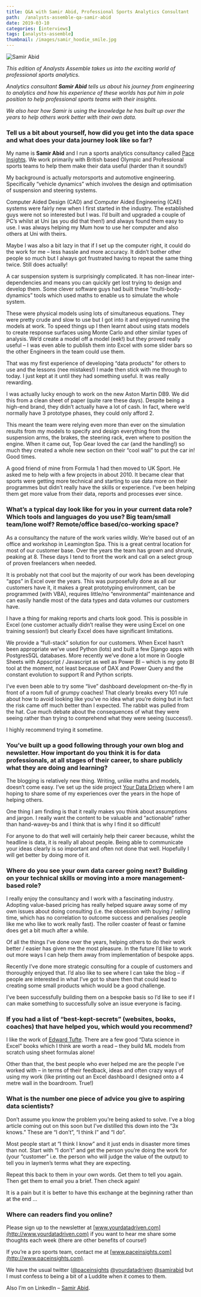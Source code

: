```yaml
---
title: Q&A with Samir Abid, Professional Sports Analytics Consultant
path:  /analysts-assemble-qa-samir-abid
date: 2019-03-10
categories: [interviews]
tags: [analysts-assemble]
thumbnail: /images/samir_hoodie_smile.jpg
---
```

![Samir Abid](/images/samir_hoodie_smile.jpg)

_This edition of Analysts Assemble takes us into the exciting world of professional sports analytics._

_Analytics consultant **Samir Abid** tells us about his journey from engineering to analytics and how his experience of these worlds has put him in pole position to help professional sports teams with their insights._

_We also hear how Samir is using the knowledge he has built up over the years to help others work better with their own data._

### Tell us a bit about yourself, how did you get into the data space and what does your data journey look like so far?

My name is **Samir Abid** and I run a sports analytics consultancy called [Pace Insights](http://www.paceinsights.com). We work primarily with British based Olympic and Professional sports teams to help them make their data useful (harder than it sounds!)

My background is actually motorsports and automotive engineering. Specifically &#8220;vehicle dynamics&#8221; which involves the design and optimisation of suspension and steering systems.

Computer Aided Design (CAD) and Computer Aided Engineering (CAE) systems were fairly new when I first started in the industry. The established guys were not so interested but I was. I&#8217;d built and upgraded a couple of PC&#8217;s whilst at Uni (as you did that then!) and always found them easy to use. I was always helping my Mum how to use her computer and also others at Uni with theirs.

Maybe I was also a bit lazy in that if I set up the computer right, it could do the work for me &#8211; less hassle and more accuracy. It didn&#8217;t bother other people so much but I always got frustrated having to repeat the same thing twice. Still does actually!

A car suspension system is surprisingly complicated. It has non-linear inter-dependencies and means you can quickly get lost trying to design and develop them. Some clever software guys had built these &#8220;multi-body-dynamics&#8221; tools which used maths to enable us to simulate the whole system.

These were physical models using lots of simultaneous equations. They were pretty crude and slow to use but I got into it and enjoyed running the models at work. To speed things up I then learnt about using stats models to create response surfaces using Monte Carlo and other similar types of analysis. We&#8217;d create a model off a model (eek!) but they proved really useful &#8211; I was even able to publish them into Excel with some slider bars so the other Engineers in the team could use them.

That was my first experience of developing &#8220;data products&#8221; for others to use and the lessons (nee mistakes!) I made then stick with me through to today. I just kept at it until they had something useful. It was really rewarding.

I was actually lucky enough to work on the new Aston Martin DB9. We did this from a clean sheet of paper (quite rare these days). Despite being a high-end brand, they didn&#8217;t actually have a lot of cash. In fact, where we&#8217;d normally have 3 prototype phases, they could only afford 2.

This meant the team were relying even more than ever on the simulation results from my models to specify and design everything from the suspension arms, the brakes, the steering rack, even where to position the engine. When it came out, Top Gear loved the car (and the handling!) so much they created a whole new section on their &#8220;cool wall&#8221; to put the car in! Good times.

A good friend of mine from Formula 1 had then moved to UK Sport. He asked me to help with a few projects in about 2010. It became clear that sports were getting more technical and starting to use data more on their programmes but didn&#8217;t really have the skills or experience. I&#8217;ve been helping them get more value from their data, reports and processes ever since.

### What’s a typical day look like for you in your current data role? Which tools and languages do you use? Big team/small team/lone wolf? Remote/office based/co-working space?

As a consultancy the nature of the work varies wildly. We&#8217;re based out of an office and workshop in Leamington Spa. This is a great central location for most of our customer base. Over the years the team has grown and shrunk, peaking at 8. These days I tend to front the work and call on a select group of proven freelancers when needed.

It is probably not that cool but the majority of our work has been developing &#8220;apps&#8221; in Excel over the years. This was purposefully done as all our customers have it, it makes a great prototyping environment, can be programmed (with VBA), requires little/no &#8220;environmental&#8221; maintenance and can easily handle most of the data types and data volumes our customers have.

I have a thing for making reports and charts look good. This is possible in Excel (one customer actually didn&#8217;t realise they were using Excel on one training session!) but clearly Excel does have significant limitations.

We provide a &#8220;full-stack&#8221; solution for our customers. When Excel hasn&#8217;t been appropriate we&#8217;ve used Python (lots) and built a few Django apps with PostgresSQL databases. More recently we&#8217;ve done a lot more in Google Sheets with Appscript / Javascript as well as Power BI &#8211; which is my goto BI tool at the moment, not least because of DAX and Power Query and the constant evolution to support R and Python scripts.

I&#8217;ve even been able to try some &#8220;live&#8221; dashboard development on-the-fly in front of a room full of grumpy coaches! That clearly breaks every 101 rule about how to avoid looking like you&#8217;ve no idea what you&#8217;re doing but in fact the risk came off much better than I expected. The rabbit was pulled from the hat. Cue much debate about the consequences of what they were seeing rather than trying to comprehend what they were seeing (success!).

I highly recommend trying it sometime.

### You&#8217;ve built up a good following through your own blog and newsletter. How important do you think it is for data professionals, at all stages of their career, to share publicly what they are doing and learning?

The blogging is relatively new thing. Writing, unlike maths and models, doesn&#8217;t come easy. I&#8217;ve set up the side project [Your Data Driven](http://www.yourdatadriven.com) where I am hoping to share some of my experiences over the years in the hope of helping others.

One thing I am finding is that it really makes you think about assumptions and jargon. I really want the content to be valuable and &#8220;actionable&#8221; rather than hand-wavey-bs and I think that is why I find it so difficult!

For anyone to do that well will certainly help their career because, whilst the headline is data, it is really all about people. Being able to communicate your ideas clearly is so important and often not done that well. Hopefully I will get better by doing more of it.

### Where do you see your own data career going next? Building on your technical skills or moving into a more management-based role?

I really enjoy the consultancy and I work with a fascinating industry. Adopting value-based pricing has really helped square away some of my own issues about doing consulting (i.e. the obsession with buying / selling time, which has no correlation to outcome success and penalises people like me who like to work really fast). The roller coaster of feast or famine does get a bit much after a while.

Of all the things I&#8217;ve done over the years, helping others to do their work better / easier has given me the most pleasure. In the future I&#8217;d like to work out more ways I can help them away from implementation of bespoke apps.

Recently I&#8217;ve done more strategic consulting for a couple of customers and thoroughly enjoyed that. I&#8217;d also like to see where I can take the blog &#8211; if people are interested in what I&#8217;ve got to share then that could lead to creating some small products which would be a good challenge.

I&#8217;ve been successfully building them on a bespoke basis so I&#8217;d like to see if I can make something to successfully solve an issue everyone is facing.

### If you had a list of “best-kept-secrets” (websites, books, coaches) that have helped you, which would you recommend?

I like the work of [Edward Tufte](https://www.edwardtufte.com/). There are a few good &#8220;Data science in Excel&#8221; books which I think are worth a read &#8211; they build ML models from scratch using sheet formulas alone!

Other than that, the best people who ever helped me are the people I&#8217;ve worked with &#8211; in terms of their feedback, ideas and often crazy ways of using my work (like printing out an Excel dashboard I designed onto a 4 metre wall in the boardroom. True!)

### What is the number one piece of advice you give to aspiring data scientists?

Don&#8217;t assume you know the problem you&#8217;re being asked to solve. I&#8217;ve a blog article coming out on this soon but I&#8217;ve distilled this down into the &#8220;3x knows.&#8221; These are &#8220;I don&#8217;t&#8221;, &#8220;I think I&#8221; and &#8220;I do&#8221;.

Most people start at &#8220;I think I know&#8221; and it just ends in disaster more times than not. Start with &#8220;I don&#8217;t&#8221; and get the person you&#8217;re doing the work for (your &#8220;customer&#8221; i.e. the person who will judge the value of the output) to tell you in laymen&#8217;s terms what they are expecting.

Repeat this back to them in your own words. Get them to tell you again. Then get them to email you a brief. Then check again!

It is a pain but it is better to have this exchange at the beginning rather than at the end &#8230;

### Where can readers find you online?

Please sign up to the newsletter at [www.yourdatadriven.com](http://www.yourdatadriven.com) if you want to hear me share some thoughts each week (there are other benefits of course!)

If you&#8217;re a pro sports team, contact me at [www.paceinsights.com](http://www.paceinsights.com).

We have the usual twitter ([@paceinsights](https://twitter.com/paceinsights) [@yourdatadriven](https://twitter.com/yourdatadriven) [@samirabid](https://twitter.com/samirabid) but I must confess to being a bit of a Luddite when it comes to them.

Also I&#8217;m on LinkedIn &#8211; [Samir Abid](https://www.linkedin.com/in/samirabid/).